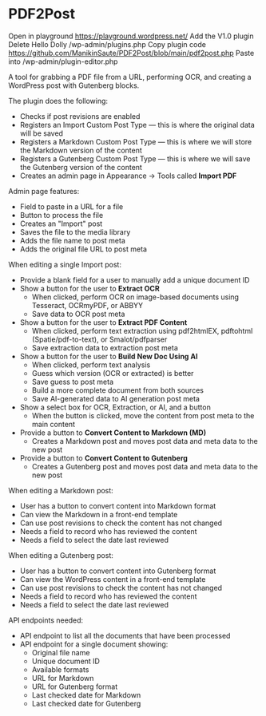 # PDF2Post

Open in playground https://playground.wordpress.net/
Add the V1.0 plugin 
Delete Hello Dolly /wp-admin/plugins.php
Copy plugin code https://github.com/ManikinSaute/PDF2Post/blob/main/pdf2post.php 
Paste into /wp-admin/plugin-editor.php

A tool for grabbing a PDF file from a URL, performing OCR, and creating a WordPress post with Gutenberg blocks.

The plugin does the following:

- Checks if post revisions are enabled  
- Registers an Import Custom Post Type — this is where the original data will be saved  
- Registers a Markdown Custom Post Type — this is where we will store the Markdown version of the content  
- Registers a Gutenberg Custom Post Type — this is where we will save the Gutenberg version of the content  
- Creates an admin page in Appearance → Tools called **Import PDF**

Admin page features:

- Field to paste in a URL for a file  
- Button to process the file  
- Creates an "Import" post  
- Saves the file to the media library  
- Adds the file name to post meta  
- Adds the original file URL to post meta

When editing a single Import post:

- Provide a blank field for a user to manually add a unique document ID  
- Show a button for the user to **Extract OCR**  
    - When clicked, perform OCR on image-based documents using Tesseract, OCRmyPDF, or ABBYY  
    - Save data to OCR post meta  
- Show a button for the user to **Extract PDF Content**  
    - When clicked, perform text extraction using pdf2htmlEX, pdftohtml (Spatie/pdf-to-text), or Smalot/pdfparser  
    - Save extraction data to extraction post meta  
- Show a button for the user to **Build New Doc Using AI**  
    - When clicked, perform text analysis  
    - Guess which version (OCR or extracted) is better  
    - Save guess to post meta  
    - Build a more complete document from both sources  
    - Save AI-generated data to AI generation post meta  
- Show a select box for OCR, Extraction, or AI, and a button  
    - When the button is clicked, move the content from post meta to the main content  
- Provide a button to **Convert Content to Markdown (MD)**  
    - Creates a Markdown post and moves post data and meta data to the new post  
- Provide a button to **Convert Content to Gutenberg**  
    - Creates a Gutenberg post and moves post data and meta data to the new post

When editing a Markdown post:

- User has a button to convert content into Markdown format  
- Can view the Markdown in a front-end template  
- Can use post revisions to check the content has not changed  
- Needs a field to record who has reviewed the content  
- Needs a field to select the date last reviewed

When editing a Gutenberg post:

- User has a button to convert content into Gutenberg format  
- Can view the WordPress content in a front-end template  
- Can use post revisions to check the content has not changed  
- Needs a field to record who has reviewed the content  
- Needs a field to select the date last reviewed

API endpoints needed:

- API endpoint to list all the documents that have been processed  
- API endpoint for a single document showing:  
    - Original file name  
    - Unique document ID  
    - Available formats  
    - URL for Markdown  
    - URL for Gutenberg format  
    - Last checked date for Markdown  
    - Last checked date for Gutenberg
